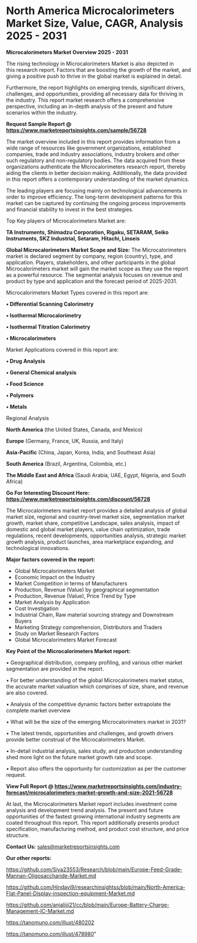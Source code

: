 # North America Microcalorimeters Market Size, Value, CAGR, Analysis 2025 - 2031

<Strong> Microcalorimeters Market Overview 2025 - 2031</strong>

The rising technology in Microcalorimeters Market is also depicted in this research report. Factors that are boosting the growth of the market, and giving a positive push to thrive in the global market is explained in detail.

Furthermore, the report highlights on emerging trends, significant drivers, challenges, and opportunities, providing all necessary data for thriving in the industry. This report market research offers a comprehensive perspective, including an in-depth analysis of the present and future scenarios within the industry.

<strong>Request Sample Report @ <a href=https://www.marketreportsinsights.com/sample/56728>https://www.marketreportsinsights.com/sample/56728</a></strong>

The market overview included in this report provides information from a wide range of resources like government organizations, established companies, trade and industry associations, industry brokers and other such regulatory and non-regulatory bodies. The data acquired from these organizations authenticate the Microcalorimeters research report, thereby aiding the clients in better decision making. Additionally, the data provided in this report offers a contemporary understanding of the market dynamics.

The leading players are focusing mainly on technological advancements in order to improve efficiency. The long-term development patterns for this market can be captured by continuing the ongoing process improvements and financial stability to invest in the best strategies.

Top Key players of Microcalorimeters Market are:

<strong>TA Instruments, Shimadzu Corporation, Rigaku, SETARAM, Seiko Instruments, SKZ Industrial, Setaram, Hitachi, Linseis</strong>

<strong><b>Global Microcalorimeters Market Scope and Size:</b></strong>
The Microcalorimeters market is declared segment by company, region (country), type, and application. Players, stakeholders, and other participants in the global Microcalorimeters market will gain the market scope as they use the report as a powerful resource. The segmental analysis focuses on revenue and product by type and application and the forecast period of 2025-2031.

Microcalorimeters Market Types covered in this report are:

<strong>• Differential Scanning Calorimetry

• Isothermal Microcalorimetry

• Isothermal Titration Calorimetry

• Microcalorimeters</strong>

Market Applications covered in this report are:

<strong>• Drug Analysis

• General Chemical analysis

• Food Science

• Polymers

• Metals</strong> 

Regional Analysis

<strong>North America</strong> (the United States, Canada, and Mexico)

<strong>Europe</strong> (Germany, France, UK, Russia, and Italy)

<strong>Asia-Pacific</strong> (China, Japan, Korea, India, and Southeast Asia)

<strong>South America</strong> (Brazil, Argentina, Colombia, etc.)

<strong>The Middle East and Africa</strong> (Saudi Arabia, UAE, Egypt, Nigeria, and South Africa)

<strong>Go For Interesting Discount Here: <a href=https://www.marketreportsinsights.com/discount/56728>https://www.marketreportsinsights.com/discount/56728</a></strong>

The Microcalorimeters market report provides a detailed analysis of global market size, regional and country-level market size, segmentation market growth, market share, competitive Landscape, sales analysis, impact of domestic and global market players, value chain optimization, trade regulations, recent developments, opportunities analysis, strategic market growth analysis, product launches, area marketplace expanding, and technological innovations.

<strong><b>Major factors covered in the report:</b></strong>
<ul>
  <li>Global Microcalorimeters Market </li>
  <li>Economic Impact on the Industry</li>
  <li>Market Competition in terms of Manufacturers</li>
  <li>Production, Revenue (Value) by geographical segmentation</li>
  <li>Production, Revenue (Value), Price Trend by Type</li>
  <li>Market Analysis by Application</li>
  <li>Cost Investigation</li>
  <li>Industrial Chain, Raw material sourcing strategy and Downstream Buyers</li>
  <li>Marketing Strategy comprehension, Distributors and Traders</li>
  <li>Study on Market Research Factors</li>
  <li>Global Microcalorimeters Market Forecast</li>
</ul>

<strong><b>Key Point of the Microcalorimeters Market report:</b></strong>

• Geographical distribution, company profiling, and various other market segmentation are provided in the report.

• For better understanding of the global Microcalorimeters market status, the accurate market valuation which comprises of size, share, and revenue are also covered.

• Analysis of the competitive dynamic factors better extrapolate the complete market overview

• What will be the size of the emerging Microcalorimeters market in 2031?

• The latest trends, opportunities and challenges, and growth drivers provide better construal of the Microcalorimeters Market.

• In-detail industrial analysis, sales study, and production understanding shed more light on the future market growth rate and scope.

• Report also offers the opportunity for customization as per the customer request.

<strong><b>View Full Report @ <a href=https://www.marketreportsinsights.com/industry-forecast/microcalorimeters-market-growth-and-size-2021-56728>https://www.marketreportsinsights.com/industry-forecast/microcalorimeters-market-growth-and-size-2021-56728</a></b></strong>


At last, the Microcalorimeters Market report includes investment come analysis and development trend analysis. The present and future opportunities of the fastest growing international industry segments are coated throughout this report. This report additionally presents product specification, manufacturing method, and product cost structure, and price structure.

<strong>Contact Us:</strong>
sales@marketreportsinsights.com

<strong>Our other reports:</strong>

<a href=https://github.com/Siya23553/Research/blob/main/Europe-Feed-Grade-Mannan-Oligosaccharide-Market.md>https://github.com/Siya23553/Research/blob/main/Europe-Feed-Grade-Mannan-Oligosaccharide-Market.md</a>

<a href=https://github.com/Hindavi9/researchinsightss/blob/main/North-America-Flat-Panel-Display-inspection-equipment-Market.md>https://github.com/Hindavi9/researchinsightss/blob/main/North-America-Flat-Panel-Display-inspection-equipment-Market.md</a>

<a href=https://github.com/anjaliiii21/cc/blob/main/Europe-Battery-Charge-Management-IC-Market.md>https://github.com/anjaliiii21/cc/blob/main/Europe-Battery-Charge-Management-IC-Market.md</a>

<a href=https://tanomuno.com/illust/480202>https://tanomuno.com/illust/480202</a>

<a href=https://tanomuno.com/illust/478980>https://tanomuno.com/illust/478980</a>"
